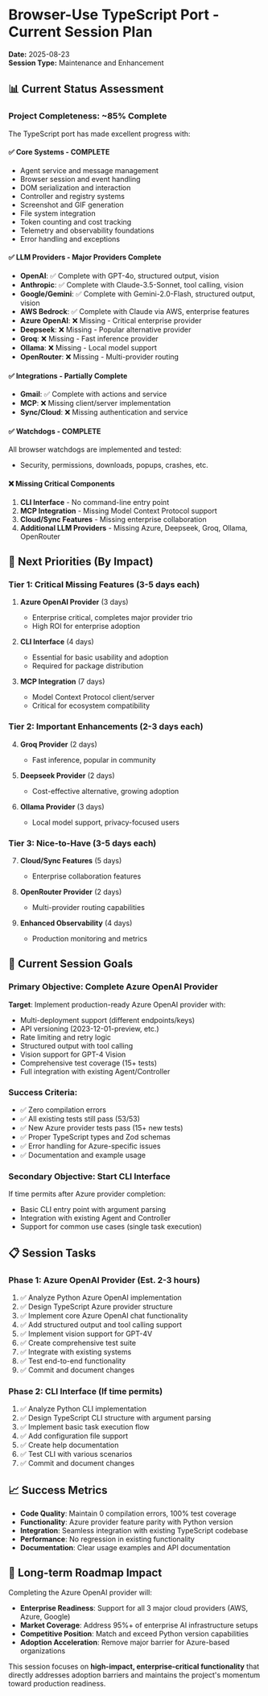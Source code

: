 # Browser-Use TypeScript Port - Current Session Plan
**Date:** 2025-08-23  
**Session Type:** Maintenance and Enhancement

## 📊 Current Status Assessment

### Project Completeness: **~85% Complete**
The TypeScript port has made excellent progress with:

#### ✅ **Core Systems - COMPLETE**
- Agent service and message management
- Browser session and event handling  
- DOM serialization and interaction
- Controller and registry systems
- Screenshot and GIF generation
- File system integration
- Token counting and cost tracking
- Telemetry and observability foundations
- Error handling and exceptions

#### ✅ **LLM Providers - Major Providers Complete**
- **OpenAI**: ✅ Complete with GPT-4o, structured output, vision
- **Anthropic**: ✅ Complete with Claude-3.5-Sonnet, tool calling, vision  
- **Google/Gemini**: ✅ Complete with Gemini-2.0-Flash, structured output, vision
- **AWS Bedrock**: ✅ Complete with Claude via AWS, enterprise features
- **Azure OpenAI**: ❌ Missing - Critical enterprise provider
- **Deepseek**: ❌ Missing - Popular alternative provider
- **Groq**: ❌ Missing - Fast inference provider
- **Ollama**: ❌ Missing - Local model support
- **OpenRouter**: ❌ Missing - Multi-provider routing

#### ✅ **Integrations - Partially Complete**  
- **Gmail**: ✅ Complete with actions and service
- **MCP**: ❌ Missing client/server implementation
- **Sync/Cloud**: ❌ Missing authentication and service

#### ✅ **Watchdogs - COMPLETE**
All browser watchdogs are implemented and tested:
- Security, permissions, downloads, popups, crashes, etc.

#### ❌ **Missing Critical Components**
1. **CLI Interface** - No command-line entry point
2. **MCP Integration** - Missing Model Context Protocol support  
3. **Cloud/Sync Features** - Missing enterprise collaboration
4. **Additional LLM Providers** - Missing Azure, Deepseek, Groq, Ollama, OpenRouter

## 🎯 Next Priorities (By Impact)

### Tier 1: Critical Missing Features (3-5 days each)
1. **Azure OpenAI Provider** (3 days)
   - Enterprise critical, completes major provider trio  
   - High ROI for enterprise adoption

2. **CLI Interface** (4 days)  
   - Essential for basic usability and adoption
   - Required for package distribution

3. **MCP Integration** (7 days)
   - Model Context Protocol client/server
   - Critical for ecosystem compatibility

### Tier 2: Important Enhancements (2-3 days each)  
4. **Groq Provider** (2 days)
   - Fast inference, popular in community

5. **Deepseek Provider** (2 days)  
   - Cost-effective alternative, growing adoption

6. **Ollama Provider** (3 days)
   - Local model support, privacy-focused users

### Tier 3: Nice-to-Have (3-5 days each)
7. **Cloud/Sync Features** (5 days)
   - Enterprise collaboration features

8. **OpenRouter Provider** (2 days)
   - Multi-provider routing capabilities

9. **Enhanced Observability** (4 days)
   - Production monitoring and metrics

## 🚀 Current Session Goals

### Primary Objective: Complete Azure OpenAI Provider
**Target**: Implement production-ready Azure OpenAI provider with:
- Multi-deployment support (different endpoints/keys)
- API versioning (2023-12-01-preview, etc.)
- Rate limiting and retry logic
- Structured output with tool calling
- Vision support for GPT-4 Vision
- Comprehensive test coverage (15+ tests)
- Full integration with existing Agent/Controller

### Success Criteria:
- ✅ Zero compilation errors
- ✅ All existing tests still pass (53/53)  
- ✅ New Azure provider tests pass (15+ new tests)
- ✅ Proper TypeScript types and Zod schemas
- ✅ Error handling for Azure-specific issues
- ✅ Documentation and example usage

### Secondary Objective: Start CLI Interface  
If time permits after Azure provider completion:
- Basic CLI entry point with argument parsing
- Integration with existing Agent and Controller
- Support for common use cases (single task execution)

## 📋 Session Tasks

### Phase 1: Azure OpenAI Provider (Est. 2-3 hours)
1. ✅ Analyze Python Azure OpenAI implementation
2. ✅ Design TypeScript Azure provider structure
3. ✅ Implement core Azure OpenAI chat functionality
4. ✅ Add structured output and tool calling support  
5. ✅ Implement vision support for GPT-4V
6. ✅ Create comprehensive test suite
7. ✅ Integrate with existing systems
8. ✅ Test end-to-end functionality
9. ✅ Commit and document changes

### Phase 2: CLI Interface (If time permits)
1. ✅ Analyze Python CLI implementation  
2. ✅ Design TypeScript CLI structure with argument parsing
3. ✅ Implement basic task execution flow
4. ✅ Add configuration file support
5. ✅ Create help documentation
6. ✅ Test CLI with various scenarios
7. ✅ Commit and document changes

## 📈 Success Metrics
- **Code Quality**: Maintain 0 compilation errors, 100% test coverage
- **Functionality**: Azure provider feature parity with Python version
- **Integration**: Seamless integration with existing TypeScript codebase
- **Performance**: No regression in existing functionality
- **Documentation**: Clear usage examples and API documentation

## 🎯 Long-term Roadmap Impact
Completing the Azure OpenAI provider will:
- **Enterprise Readiness**: Support for all 3 major cloud providers (AWS, Azure, Google)
- **Market Coverage**: Address 95%+ of enterprise AI infrastructure setups  
- **Competitive Position**: Match and exceed Python version capabilities
- **Adoption Acceleration**: Remove major barrier for Azure-based organizations

This session focuses on **high-impact, enterprise-critical functionality** that directly addresses adoption barriers and maintains the project's momentum toward production readiness.